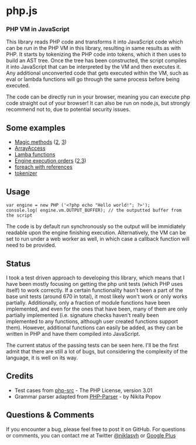 php.js
======

### PHP VM in JavaScript ###

This library reads PHP code and transforms it into JavaScript code which can be run in the PHP VM in this library, resulting in same results as with PHP. It starts by tokenizing the PHP code into tokens, which it then uses to build an AST tree. Once the tree has been constructed, the script compiles it into JavaScript that can be interpreted by the VM and then executes it. Any additional unconverted code that gets executed within the VM, such as eval or lambda functions will go through the same process before being executed.

The code can be directly run in your browser, meaning you can execute php code straight out of your browser! It can also be run on node.js, but strongly recommend not to, due to potential security issues.

## Some examples ##

 - <a href="http://phpjs.hertzen.com/console.html?gist=3171278">Magic methods</a> (<a href="http://phpjs.hertzen.com/console.html?gist=3171344">2</a>, <a href="http://phpjs.hertzen.com/console.html?gist=3171349">3</a>)
 - <a href="http://phpjs.hertzen.com/console.html?gist=3171392">ArrayAccess</a>
 - <a href="http://phpjs.hertzen.com/console.html?gist=3171359">Lamba functions</a>
 - <a href="http://phpjs.hertzen.com/console.html?gist=3171402">Engine execution orders</a> (<a href="http://phpjs.hertzen.com/console.html?gist=3171408">2</a>,<a href="http://phpjs.hertzen.com/console.html?gist=3171413">3</a>)
 - <a href="http://phpjs.hertzen.com/console.html?gist=3171432">foreach with references</a>
 - <a href="http://phpjs.hertzen.com/console.html?gist=3171462">tokenizer</a>

## Usage ##
    var engine = new PHP ('<?php echo "Hello world!"; ?>');
    console.log( engine.vm.OUTPUT_BUFFER); // the outputted buffer from the script

The code is by default run synchronously so the output will be immidiately readable upon the engine finishing execution. Alternatively, the VM can be set to run under a web worker as well, in which case a callback function will need to be provided.

## Status ##

I took a test driven approach to developing this library, which means that I have been mostly focusing on getting the php unit tests (which PHP uses itself) to work correctly. If a certain functionality hasn't been a part of the base unit tests (around 670 in total), it most likely won't work or only works partially. Additionally, only a fraction of module functions have been implemented, and even for the ones that have been, many of them are only partially implemented (i.e. signature checks haven't really been implemented to any functions, although user created functions support them). However, additional functions can easily be added, as they can be written in PHP and have them compiled into JavaScript.

The current status of the passing tests can be seen here. I'll be the first admit that there are still a lot of bugs, but considering the complexity of the language, it is well on its way.

## Credits ##
 - Test cases from <a href="https://github.com/php/php-src/">php-src</a> -  The PHP License, version 3.01
 - Grammar parser adapted from <a href="https://github.com/nikic/PHP-Parser">PHP-Parser</a> - by Nikita Popov

## Questions & Comments ##

If you encounter a bug, please feel free to post it on GitHub. For questions or comments, you can contact me at Twitter <a href="https://twitter.com/niklasvh">@niklasvh</a> or <a href="https://plus.google.com/115030581977322198102/posts">Google Plus</a>